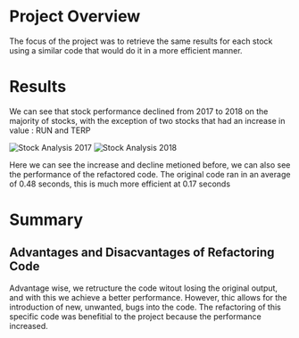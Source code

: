 # Project Overview

The focus of the project was to retrieve the same results for each stock using a similar code that would do it in a more efficient manner.

# Results

We can see that stock performance declined from 2017 to 2018 on the majority of stocks, with the exception of two stocks that had an increase in value : RUN and TERP

![Stock Analysis 2017](https://github.com/rafaq2000/Stock-Analysis/blob/main/VBA_2017.png)
![Stock Analysis 2018](https://github.com/rafaq2000/Stock-Analysis/blob/main/VBA_2018.png)

Here we can see the increase and decline metioned before, we can also see the performance of the refactored code. The original code ran in an average of 0.48 seconds, this is much more efficient at 0.17 seconds

# Summary

## Advantages and Disacvantages of Refactoring Code
Advantage wise, we retructure the code witout losing the original output, and with this we achieve a better performance. However, thic allows for the introduction of new, unwanted, bugs into the code.
The refactoring of this specific code was benefitial to the project because the performance increased. 

